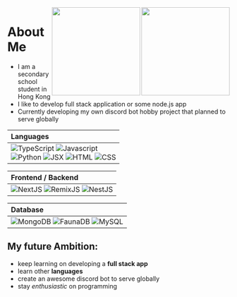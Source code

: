 <img height="200" align="right" src="https://github-readme-stats-eight-xi-18.vercel.app/api?username=LOLBRUHNICE&theme=onedark&show_icons=true" />
<img height="200" align="right" src="https://github-readme-stats-gbxh8fg6c-lolbruhnice.vercel.app/api/top-langs?username=LOLBRUHNICE&langs_count=8&hide=shell&theme=onedark&show_icons=true&layout=compact" />

# About Me

* I am a secondary school student in Hong Kong
* I like to develop full stack application or some node.js app
* Currently developing my own discord bot hobby project that planned to serve globally

| Languages |
|:-------------|
|  ![TypeScript](https://img.shields.io/badge/-TypeScript-black?style=flat&logo=typescript) ![Javascript](https://img.shields.io/badge/-Javascript-black?style=flat&logo=javascript) <br> ![Python](https://img.shields.io/badge/-Python-black?style=flat&logo=python) ![JSX](https://img.shields.io/badge/-JSX-black?style=flat&logo=react) ![HTML](https://img.shields.io/badge/-HTML-black?style=flat&logo=html5) ![CSS](https://img.shields.io/badge/-CSS-black?style=flat&logo=css3)   |

| Frontend / Backend |
|:--------------|
|   ![NextJS](https://img.shields.io/badge/-Next.js-black?style=flat&logo=next.js) ![RemixJS](https://img.shields.io/badge/-Remix.js-black?style=flat&logo=remix) ![NestJS](https://img.shields.io/badge/-Nest.js-black?style=flat&logo=nestjs)   |

| Database |
|:--------------|
|   ![MongoDB](https://img.shields.io/badge/-MongoDB-black?style=flat&logo=mongodb) ![FaunaDB](https://img.shields.io/badge/-FaunaDB-black?style=flat&logo=fauna) ![MySQL](https://img.shields.io/badge/-MySQL-black?style=flat&logo=mysql)   |

## My future Ambition:
- keep learning on developing a **full stack app**
- learn other **languages**
- create an awesome discord bot to serve globally
- stay *enthusiastic* on programming
